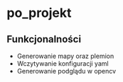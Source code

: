# po_projekt
## Funkcjonalności
- Generowanie mapy oraz plemion
- Wczytywanie konfiguracji yaml
- Generowanie podglądu w opencv

